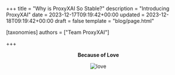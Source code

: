 +++
title = "Why is ProxyXAI So Stable?"
description = "Introducing ProxyXAI"
date = 2023-12-17T09:19:42+00:00
updated = 2023-12-18T09:19:42+00:00
draft = false
template = "blog/page.html"

[taxonomies]
authors = ["Team ProxyXAI"]

+++

<center>

**Because of Love**

<img src="https://static.proxyxai.com/red.jpg" alt="love" style="max-width: 100%; height: auto;">

</center>
